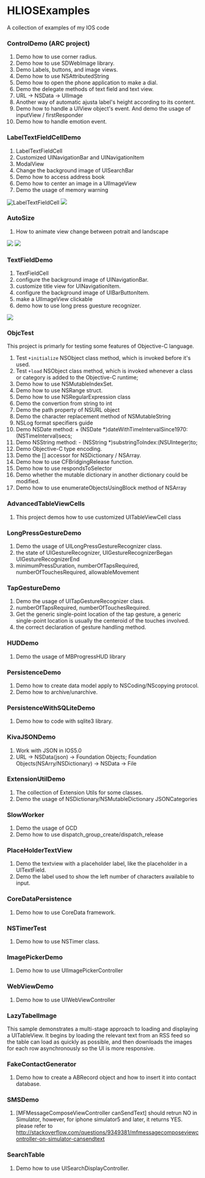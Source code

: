 HLIOSExamples
=============

A collection of examples of my IOS code

### ControlDemo (ARC project)
1. Demo how to use corner radius.
2. Demo how to use SDWebImage library.
3. Demo Labels, buttons, and image views.
4. Demo how to use NSAttributedString
5. Demo how to open the phone application to make a dial.
6. Demo the delegate methods of text field and text view.
7. URL -> NSData -> UIImage
8. Another way of automatic ajusta label's height according to its content.
9. Demo how to handle a UIView object's event. And demo the usage of inputView / firstResponder
10. Demo how to handle emotion event.

### LabelTextFieldCellDemo
1. LabelTextFieldCell
2. Customized UINavigationBar and UINavigationItem
2. ModalView
3. Change the background image of UISearchBar
4. Demo how to access address book
5. Demo how to center an image in a UIImageView
6. Demo the usage of memory warning

![LabelTextFieldCell](http://www.anhailin.co/blog/wp-content/uploads/2012/12/LabelTextFieldCell.png)
![](http://www.anhailin.co/blog/wp-content/uploads/2012/12/UISeachBarChnagingBackgroundImage.png)

### AutoSize
1. How to animate view change between potrait and landscape

![](http://www.anhailin.co/blog/wp-content/uploads/2012/12/AutoSize_landscape.png)
![](http://www.anhailin.co/blog/wp-content/uploads/2012/12/AutoSize_Potrait.png)

### TextFieldDemo
1. TextFieldCell
2. configure the background image of UINavigationBar.
3. customize title view for UINavigationItem.
4. configure the background image of UIBarButtonItem.
5. make a UIImageView clickable
6. demo how to use long press guesture recognizer.

![](http://www.anhailin.co/blog/wp-content/uploads/2013/01/TextFieldCellDemo-e1357111612984.png)

### ObjcTest
This project is primarly for testing some features of Objective-C language.

1. Test `+initialize` NSObject class method, which is invoked before it's used.
2. Test `+load` NSObject class method, which is  invoked whenever a class or category is added to the Objective-C runtime; 
3. Demo how to use NSMutableIndexSet.
4. Demo how to use NSRange struct.
5. Demo how to use NSRegularExpression class
6. Demo the convertion from string to int
7. Demo the path property of NSURL object
8. Demo the character replacement method of NSMutableString
9. NSLog format specifiers guide
10. Demo NSDate method: + (NSDate *)dateWithTimeIntervalSince1970:(NSTimeInterval)secs;
11. Demo NSString method: - (NSString *)substringToIndex:(NSUInteger)to;
12. Demo Objective-C type encoding.
13. Demo the [] accessor for NSDictionary / NSArray.
14. Demo how to use CFBridgingRelease function.
15. Demo how to use respondsToSelector
16. Demo whether the mutable dictionary in another dictionary could be modified.
17. Demo how to use enumerateObjectsUsingBlock method of NSArray

### AdvancedTableViewCells
1. This project demos how to use customized UITableViewCell class

### LongPressGestureDemo
1. Demo the usage of UILongPressGestureRecognizer class.
2. the state of UIGestureRecognizer, UIGestureRecognizerBegan UIGestureRecognizerEnd
3. minimumPressDuration, numberOfTapsRequired, numberOfTouchesRequired, allowableMovement

### TapGestureDemo
1. Demo the usage of UITapGestureRecognizer class.
2. numberOfTapsRequired, numberOfTouchesRequired.
3. Get the generic single-point location of the tap gesture, a generic single-point location is usually the centeroid of the touches involved.
4. the correct declaration of gesture handling method.

### HUDDemo
1. Demo the usage of MBProgressHUD library

### PersistenceDemo
1. Demo how to create data model apply to NSCoding/NScopying protocol.
2. Demo how to archive/unarchive.

### PersistenceWithSQLiteDemo
1. Demo how to code with sqlite3 library.

### KivaJSONDemo
1. Work with JSON in IOS5.0
2. URL -> NSData(json) -> Foundation Objects; Foundation Objects(NSArry/NSDictionary) -> NSData -> File

### ExtensionUtilDemo
1. The collection of Extension Utils for some classes.
2. Demo the usage of NSDictionary/NSMutableDictionary JSONCategories

### SlowWorker
1. Demo the usage of GCD
2. Demo how to use dispatch_group_create/dispatch_release

### PlaceHolderTextView
1. Demo the textview with a placeholder label, like the placeholder in a UITextField.
2. Demo the label used to show the left number of characters available to input.

### CoreDataPersistence
1. Demo how to use CoreData framework.

### NSTimerTest
1. Demo how to use NSTimer class.

### ImagePickerDemo
1. Demo how to use UIImagePickerController

### WebViewDemo
1. Demo how to use UIWebViewController

### LazyTabelImage
This sample demonstrates a multi-stage approach to loading and displaying a UITableView. It begins by loading the relevant text from an RSS feed so the table can load as quickly as possible, and then downloads the images for each row asynchronously so the UI is more responsive.

### FakeContactGenerator
1. Demo how to create a ABRecord object and how to insert it into contact database.

### SMSDemo
1. [MFMessageComposeViewController canSendText] should retrun NO in Simulator, however, for iphone simulator5 and later, it returns YES.
please refer to http://stackoverflow.com/questions/9349381/mfmessagecomposeviewcontroller-on-simulator-cansendtext

### SearchTable
1. Demo how to use UISearchDisplayController.

